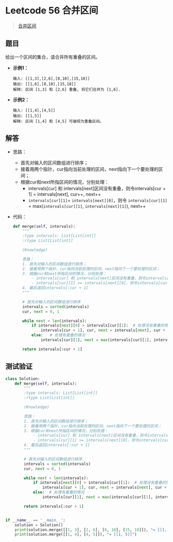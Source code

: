 # Leetcode 56 合并区间

> [合并区间](https://leetcode-cn.com/problems/merge-intervals/)

## 题目

给出一个区间的集合，请合并所有重叠的区间。

- **示例1：**

  ```
  输入: [[1,3],[2,6],[8,10],[15,18]]
  输出: [[1,6],[8,10],[15,18]]
  解释: 区间 [1,3] 和 [2,6] 重叠, 将它们合并为 [1,6].
  ```

- **示例2：**

  ```
  输入: [[1,4],[4,5]]
  输出: [[1,5]]
  解释: 区间 [1,4] 和 [4,5] 可被视为重叠区间。
  ```

## 解答

- 思路：

  - 首先对输入的区间数组进行排序；
  - 接着用两个指针，cur指向当前处理的区间，next指向下一个要处理的区间；
  - 根据cur和next所指区间的情况，分别处理：
    - intervals[cur] 和 intervals[next]区间没有重叠，则令intervals[cur + 1] = intervals[next], cur++, next++
    - `intervals[cur][1]`= `intervals[next][0]`，则令 `intervals[cur][1]` = max(`intervals[cur][1]`, `intervals[next][1]`), next++

- 代码：

  ```python
  def merge(self, intervals):
      """
      :type intervals: List[List[int]]
      :rtype List[List[int]]
  
      (Knowledge)
  
      思路：
      1. 首先对输入的区间数组进行排序；
      2. 接着用两个指针，cur指向当前处理的区间，next指向下一个要处理的区间；
      3. 根据cur和next所指区间的情况，分别处理：
          - intervals[cur] 和 intervals[next]区间没有重叠，则令intervals[cur + 1] = intervals[next], cur++, next++
          - intervals[cur][1] >= intervals[next][0]，则令intervals[cur][1] = max(intervals[cur][1], intervals[next][1]), next++
      4. 最后返回intervals[:cur + 1]
      """
  
      # 首先对输入的区间数组进行排序
      intervals = sorted(intervals)
      cur, next = 0, 1
  
      while next < len(intervals):
          if intervals[next][0] > intervals[cur][1]:  # 处理没有重叠的情况
              intervals[cur + 1], cur, next = intervals[next], cur + 1, next + 1
          else:   # 处理有重叠的情况
              intervals[cur][1], next = max(intervals[cur][1], intervals[next][1]), next + 1
  
      return intervals[:cur + 1]
  ```

## 测试验证

```python
class Solution:
    def merge(self, intervals):
        """
        :type intervals: List[List[int]]
        :rtype List[List[int]]

        (Knowledge)

        思路：
        1. 首先对输入的区间数组进行排序；
        2. 接着用两个指针，cur指向当前处理的区间，next指向下一个要处理的区间；
        3. 根据cur和next所指区间的情况，分别处理：
            - intervals[cur] 和 intervals[next]区间没有重叠，则令intervals[cur + 1] = intervals[next], cur++, next++
            - intervals[cur][1] >= intervals[next][0]，则令intervals[cur][1] = max(intervals[cur][1], intervals[next][1]), next++
        4. 最后返回intervals[:cur + 1]
        """

        # 首先对输入的区间数组进行排序
        intervals = sorted(intervals)
        cur, next = 0, 1

        while next < len(intervals):
            if intervals[next][0] > intervals[cur][1]:  # 处理没有重叠的情况
                intervals[cur + 1], cur, next = intervals[next], cur + 1, next + 1
            else:  # 处理有重叠的情况
                intervals[cur][1], next = max(intervals[cur][1], intervals[next][1]), next + 1

        return intervals[:cur + 1]


if __name__ == '__main__':
    solution = Solution()
    print(solution.merge([[1, 3], [2, 6], [8, 10], [15, 18]]), "= [[1, 6], [8, 10], [15, 18]]")
    print(solution.merge([[1, 4], [4, 5]]), "= [[1, 5]]")
```